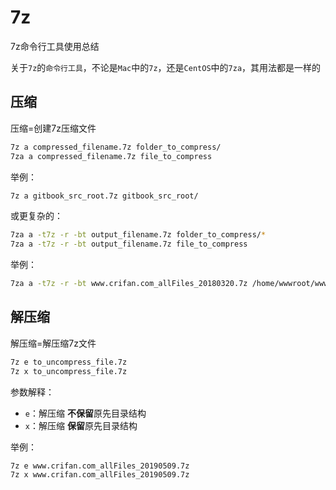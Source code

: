 # 7z

7z命令行工具使用总结

关于`7z`的`命令行工具`，不论是`Mac`中的`7z`，还是`CentOS`中的`7za`，其用法都是一样的

## 压缩

压缩=创建7z压缩文件

```bash
7z a compressed_filename.7z folder_to_compress/
7za a compressed_filename.7z file_to_compress
```

举例：

```bash
7z a gitbook_src_root.7z gitbook_src_root/
```

或更复杂的：

```bash
7za a -t7z -r -bt output_filename.7z folder_to_compress/*
7za a -t7z -r -bt output_filename.7z file_to_compress
```

举例：

```bash
7za a -t7z -r -bt www.crifan.com_allFiles_20180320.7z /home/wwwroot/www.crifan.com/*
```

## 解压缩

解压缩=解压缩7z文件

```bash
7z e to_uncompress_file.7z
7z x to_uncompress_file.7z
```

参数解释：

* `e`：解压缩 **不保留**原先目录结构
* `x`：解压缩 **保留**原先目录结构

举例：

```bash
7z e www.crifan.com_allFiles_20190509.7z
7z x www.crifan.com_allFiles_20190509.7z
```
